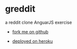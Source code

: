 # greddit

a reddit clone AnguarJS exercise

* [fork me on github](https://github.com/chrisman/cloneit)

* [deployed on heroku](https://guarded-everglades-27562.herokuapp.com/)
